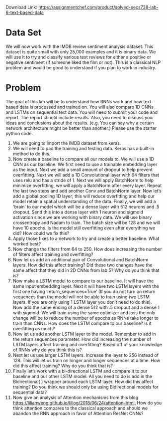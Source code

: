 Download Link: https://assignmentchef.com/product/solved-eecs738-lab-6-text-based-data
<br>






<h1>Data Set</h1>

We will now work with the IMDB review sentiment analysis dataset. This dataset is quite small with only 25,000 examples and it is binary data. We will use it to try and classify various text reviews for either a positive or negative sentiment (if someone liked the film or not). This is a classical NLP problem and would be good to understand if you plan to work in industry.

<h1>Problem</h1>

The goal of this lab will be to understand how RNNs work and how text-based data is processed and trained on. You will also compare 1D CNNs and LSTMs on sequential text data. You will need to submit your code and report. The report should include results. Also, you need to discuss your ideas and conclusions about the results. (e.g. You can say why a certain network architecture might be better than another.) Please use the starter python code.

<ol>

 <li>We are going to import the IMDB dataset from keras.</li>

 <li>We will need to pad the training and testing data. Keras has a built-in method to do this.</li>

 <li>Now create a baseline to compare all our models to. We will use a 1D CNN as our baseline. We first need to use a trainable embedding layer as the input. Next we add a small amount of dropout to help prevent overfitting. Next we will add a 1D Convolutional layer with 64 filters that uses relu and has a stride of 1. Next we will apply BatchNorm to help minimize overfitting, we will apply a BatchNorm after every layer. Repeat the last two steps and add another Conv and BatchNorm layer. Now let’s add a global pooling 1D layer; this will reduce overfitting and help our model retain a spatial understanding of the data. Finally, we will add a ‘brain’ to our model which will be a dense layer with 512 neurons and .5 dropout. Send this into a dense layer with 1 neuron and sigmoid activation since we are working with binary data. We will use binary crossentropy and Nadam to train. The batch size will be 128 and we will have 10 epochs. Is the model still overfitting even after everything we did? How could we fix this?</li>

 <li>Apply those fixes to a network to try and create a better baseline. What worked best?</li>

 <li>Now change the filters from 64 to 250. How does increasing the number of filters affect training and overfitting?</li>

 <li>Now let us add an additional pair of Convolutional and BatchNorm layers. How did this affect training? Did these two changes have the same affect that they did in 2D CNNs from lab 5? Why do you think that is?</li>

 <li>Now make a LSTM model to compare to our baseline. It will have the same input embedding layer. Next it will have two LSTM layers with the first one having ‘return_sequences=True’ (If you do not turn on return sequences than the model will not be able to train using two LSTM layers. If you are only using 1 LSTM layer you don’t need to do this). Now add the same ending of a dense 512 with .5 dropout and a dense 1 with sigmoid. We will train using the same optimizer and loss the only change will be to reduce the number of epochs as RNNs take longer to train than CNNs. How does the LSTM compare to our baseline? Is it overfitting as much?</li>

 <li>Now let us add another LSTM layer to the model. Remember to add in the return sequences parameter. How did increasing the number of LSTM layers affect training and overfitting? Based off of your knowledge of RNNs why do you think this is?</li>

 <li>Next let us use larger LSTM layers. Increase the layer to 256 instead of 128. This will let us train on longer and longer sequences at a time. How did this affect training? Why do you think that is?</li>

 <li>Finally let’s work with a bi-directional LSTM and compare it to our baseline and our other LSTM model. All you need to do is add in the Bidirectional( ) wrapper around each LSTM layer. How did this affect training? Do you think we should only be using Bidirectional models for sequential data?</li>

 <li>Now give an analysis of Attention mechanisms from this blog <a href="https://lilianweng.github.io/lil-log/2018/06/24/attention-attention.html">https://lilianweng.github.io/lil</a><a href="https://lilianweng.github.io/lil-log/2018/06/24/attention-attention.html">log/2018/06/24/attention</a><a href="https://lilianweng.github.io/lil-log/2018/06/24/attention-attention.html">–</a><a href="https://lilianweng.github.io/lil-log/2018/06/24/attention-attention.html">html</a><a href="https://lilianweng.github.io/lil-log/2018/06/24/attention-attention.html">.</a> How do you think attention compares to the classical approach and should we abandon the RNN approach in favor of Attention ResNet CNNs?</li>

</ol>


